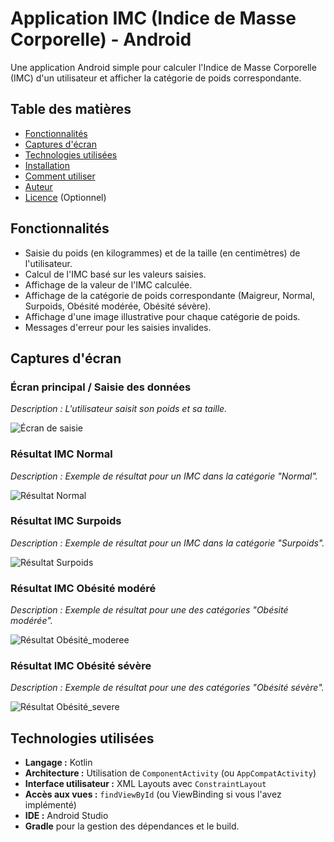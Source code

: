 # Application IMC (Indice de Masse Corporelle) - Android

Une application Android simple pour calculer l'Indice de Masse Corporelle (IMC) d'un utilisateur et afficher la catégorie de poids correspondante.

## Table des matières
* [Fonctionnalités](#fonctionnalités)
* [Captures d'écran](#captures-décran)
* [Technologies utilisées](#technologies-utilisées)
* [Installation](#installation)
* [Comment utiliser](#comment-utiliser)
* [Auteur](#auteur)
* [Licence](#licence) (Optionnel)

## Fonctionnalités

*   Saisie du poids (en kilogrammes) et de la taille (en centimètres) de l'utilisateur.
*   Calcul de l'IMC basé sur les valeurs saisies.
*   Affichage de la valeur de l'IMC calculée.
*   Affichage de la catégorie de poids correspondante (Maigreur, Normal, Surpoids, Obésité modérée, Obésité sévère).
*   Affichage d'une image illustrative pour chaque catégorie de poids.
*   Messages d'erreur pour les saisies invalides.

## Captures d'écran

### Écran principal / Saisie des données

*Description : L'utilisateur saisit son poids et sa taille.*

![Écran de saisie](captures/Capture_accueil.png)

### Résultat IMC Normal

*Description : Exemple de résultat pour un IMC dans la catégorie "Normal".*

![Résultat Normal](captures/Capture_imc_normal.png)

### Résultat IMC Surpoids

*Description : Exemple de résultat pour un IMC dans la catégorie "Surpoids".*

![Résultat Surpoids](captures/Capture_imc_surpoids.png)

### Résultat IMC Obésité modéré

*Description : Exemple de résultat pour une des catégories "Obésité modérée".*

![Résultat Obésité_moderee](captures/Capture_imc_obesite_moderee.png)

### Résultat IMC Obésité sévère

*Description : Exemple de résultat pour une des catégories "Obésité sévère".*

![Résultat Obésité_severe](captures/Capture_imc_obesite_severe.png)


## Technologies utilisées

*   **Langage :** Kotlin
*   **Architecture :** Utilisation de `ComponentActivity` (ou `AppCompatActivity`)
*   **Interface utilisateur :** XML Layouts avec `ConstraintLayout`
*   **Accès aux vues :** `findViewById` (ou ViewBinding si vous l'avez implémenté)
*   **IDE :** Android Studio
*   **Gradle** pour la gestion des dépendances et le build.

    